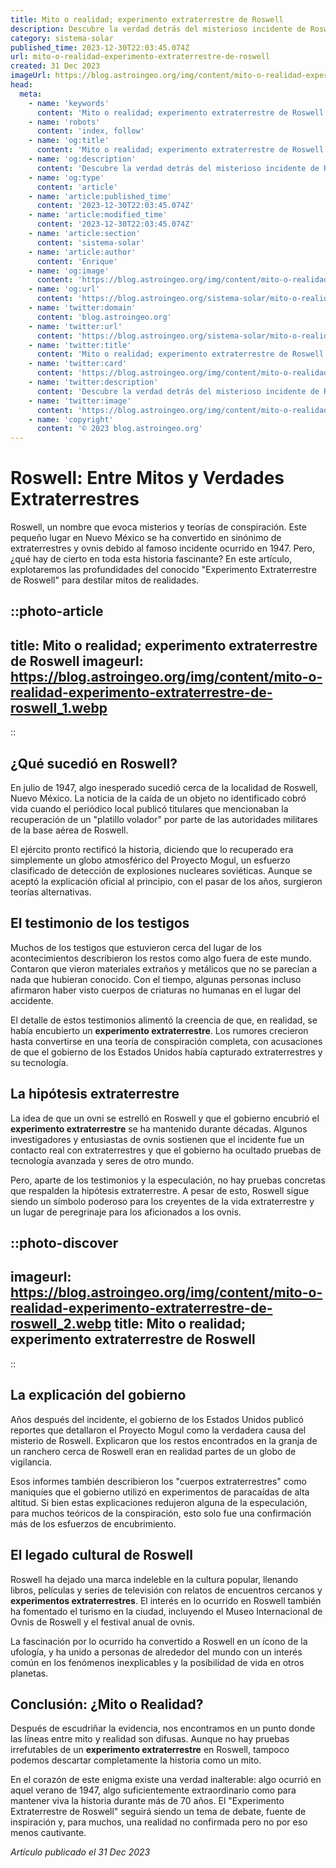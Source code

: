 ```yaml
---
title: Mito o realidad; experimento extraterrestre de Roswell
description: Descubre la verdad detrás del misterioso incidente de Roswell; ¿Hecho documentado o mito alienígena? Sumérgete en nuestro análisis detallado.
category: sistema-solar
published_time: 2023-12-30T22:03:45.074Z
url: mito-o-realidad-experimento-extraterrestre-de-roswell
created: 31 Dec 2023
imageUrl: https://blog.astroingeo.org/img/content/mito-o-realidad-experimento-extraterrestre-de-roswell_1.webp
head:
  meta:
    - name: 'keywords'
      content: 'Mito o realidad; experimento extraterrestre de Roswell'
    - name: 'robots'
      content: 'index, follow'
    - name: 'og:title'
      content: 'Mito o realidad; experimento extraterrestre de Roswell'
    - name: 'og:description'
      content: 'Descubre la verdad detrás del misterioso incidente de Roswell; ¿Hecho documentado o mito alienígena? Sumérgete en nuestro análisis detallado.'
    - name: 'og:type'
      content: 'article'
    - name: 'article:published_time'
      content: '2023-12-30T22:03:45.074Z'
    - name: 'article:modified_time'
      content: '2023-12-30T22:03:45.074Z'
    - name: 'article:section'
      content: 'sistema-solar'
    - name: 'article:author'
      content: 'Enrique'
    - name: 'og:image'
      content: 'https://blog.astroingeo.org/img/content/mito-o-realidad-experimento-extraterrestre-de-roswell_1.webp'
    - name: 'og:url'
      content: 'https://blog.astroingeo.org/sistema-solar/mito-o-realidad-experimento-extraterrestre-de-roswell'
    - name: 'twitter:domain'
      content: 'blog.astroingeo.org'
    - name: 'twitter:url'
      content: 'https://blog.astroingeo.org/sistema-solar/mito-o-realidad-experimento-extraterrestre-de-roswell'
    - name: 'twitter:title'
      content: 'Mito o realidad; experimento extraterrestre de Roswell'
    - name: 'twitter:card'
      content: 'https://blog.astroingeo.org/img/content/mito-o-realidad-experimento-extraterrestre-de-roswell_1.webp'
    - name: 'twitter:description'
      content: 'Descubre la verdad detrás del misterioso incidente de Roswell; ¿Hecho documentado o mito alienígena? Sumérgete en nuestro análisis detallado.'
    - name: 'twitter:image'
      content: 'https://blog.astroingeo.org/img/content/mito-o-realidad-experimento-extraterrestre-de-roswell_1.webp'
    - name: 'copyright'
      content: '© 2023 blog.astroingeo.org'
---
```

# Roswell: Entre Mitos y Verdades Extraterrestres

Roswell, un nombre que evoca misterios y teorías de conspiración. Este pequeño lugar en Nuevo México se ha convertido en sinónimo de extraterrestres y ovnis debido al famoso incidente ocurrido en 1947. Pero, ¿qué hay de cierto en toda esta historia fascinante? En este artículo, explotaremos las profundidades del conocido "Experimento Extraterrestre de Roswell" para destilar mitos de realidades.

::photo-article
---
title: Mito o realidad; experimento extraterrestre de Roswell
imageurl: https://blog.astroingeo.org/img/content/mito-o-realidad-experimento-extraterrestre-de-roswell_1.webp
---
::

## ¿Qué sucedió en Roswell?

En julio de 1947, algo inesperado sucedió cerca de la localidad de Roswell, Nuevo México. La noticia de la caída de un objeto no identificado cobró vida cuando el periódico local publicó titulares que mencionaban la recuperación de un "platillo volador" por parte de las autoridades militares de la base aérea de Roswell.

El ejército pronto rectificó la historia, diciendo que lo recuperado era simplemente un globo atmosférico del Proyecto Mogul, un esfuerzo clasificado de detección de explosiones nucleares soviéticas. Aunque se aceptó la explicación oficial al principio, con el pasar de los años, surgieron teorías alternativas.

## El testimonio de los testigos

Muchos de los testigos que estuvieron cerca del lugar de los acontecimientos describieron los restos como algo fuera de este mundo. Contaron que vieron materiales extraños y metálicos que no se parecían a nada que hubieran conocido. Con el tiempo, algunas personas incluso afirmaron haber visto cuerpos de criaturas no humanas en el lugar del accidente.

El detalle de estos testimonios alimentó la creencia de que, en realidad, se había encubierto un **experimento extraterrestre**. Los rumores crecieron hasta convertirse en una teoría de conspiración completa, con acusaciones de que el gobierno de los Estados Unidos había capturado extraterrestres y su tecnología.

## La hipótesis extraterrestre

La idea de que un ovni se estrelló en Roswell y que el gobierno encubrió el **experimento extraterrestre** se ha mantenido durante décadas. Algunos investigadores y entusiastas de ovnis sostienen que el incidente fue un contacto real con extraterrestres y que el gobierno ha ocultado pruebas de tecnología avanzada y seres de otro mundo.

Pero, aparte de los testimonios y la especulación, no hay pruebas concretas que respalden la hipótesis extraterrestre. A pesar de esto, Roswell sigue siendo un símbolo poderoso para los creyentes de la vida extraterrestre y un lugar de peregrinaje para los aficionados a los ovnis.


::photo-discover
---
imageurl: https://blog.astroingeo.org/img/content/mito-o-realidad-experimento-extraterrestre-de-roswell_2.webp
title: Mito o realidad; experimento extraterrestre de Roswell
---
::

## La explicación del gobierno

Años después del incidente, el gobierno de los Estados Unidos publicó reportes que detallaron el Proyecto Mogul como la verdadera causa del misterio de Roswell. Explicaron que los restos encontrados en la granja de un ranchero cerca de Roswell eran en realidad partes de un globo de vigilancia.

Esos informes también describieron los "cuerpos extraterrestres" como maniquíes que el gobierno utilizó en experimentos de paracaídas de alta altitud. Si bien estas explicaciones redujeron alguna de la especulación, para muchos teóricos de la conspiración, esto solo fue una confirmación más de los esfuerzos de encubrimiento.

## El legado cultural de Roswell

Roswell ha dejado una marca indeleble en la cultura popular, llenando libros, películas y series de televisión con relatos de encuentros cercanos y **experimentos extraterrestres**. El interés en lo ocurrido en Roswell también ha fomentado el turismo en la ciudad, incluyendo el Museo Internacional de Ovnis de Roswell y el festival anual de ovnis.

La fascinación por lo ocurrido ha convertido a Roswell en un ícono de la ufología, y ha unido a personas de alrededor del mundo con un interés común en los fenómenos inexplicables y la posibilidad de vida en otros planetas.

## Conclusión: ¿Mito o Realidad?

Después de escudriñar la evidencia, nos encontramos en un punto donde las líneas entre mito y realidad son difusas. Aunque no hay pruebas irrefutables de un **experimento extraterrestre** en Roswell, tampoco podemos descartar completamente la historia como un mito.

En el corazón de este enigma existe una verdad inalterable: algo ocurrió en aquel verano de 1947, algo suficientemente extraordinario como para mantener viva la historia durante más de 70 años. El "Experimento Extraterrestre de Roswell" seguirá siendo un tema de debate, fuente de inspiración y, para muchos, una realidad no confirmada pero no por eso menos cautivante.

_Artículo publicado el 31 Dec 2023_